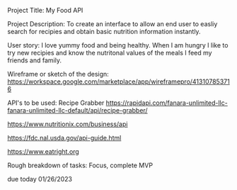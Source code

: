 Project Title:
  My Food API

Project Description:
  To create an interface to allow an end user to easliy search for recipies and obtain basic nutrition information instantly.

User story:
  I love yummy food and being healthy. When I am hungry I like to try new recipies and know the nutritonal values of the meals I feed my friends and family.

Wireframe or sketch of the design:
  https://workspace.google.com/marketplace/app/wireframepro/413107853716
  
API's to be used:
  Recipe Grabber
  https://rapidapi.com/fanara-unlimited-llc-fanara-unlimited-llc-default/api/recipe-grabber/

  https://www.nutritionix.com/business/api

  https://fdc.nal.usda.gov/api-guide.html

  https://www.eatright.org

  
Rough breakdown of tasks:
  Focus, complete MVP

due today 01/26/2023
